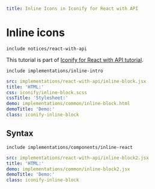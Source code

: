 ```yaml
title: Inline Icons in Iconify for React with API
```

# Inline icons

`include notices/react-with-api`

This tutorial is part of [Iconify for React with API tutorial](./index.md).

`include implementations/inline-intro`

```yaml
src: implementations/react-with-api/inline-block.jsx
title: 'HTML:'
css: iconify/inline-block.scss
cssTitle: 'Stylesheet:'
demo: implementations/common/inline-block.html
demoTitle: 'Demo:'
class: iconify-inline-block
```

## Syntax

`include implementations/components/inline-react`

```yaml
src: implementations/react-with-api/inline-block2.jsx
title: 'HTML:'
demo: implementations/common/inline-block2.jsx
demoTitle: 'Demo:'
class: iconify-inline-block
```
